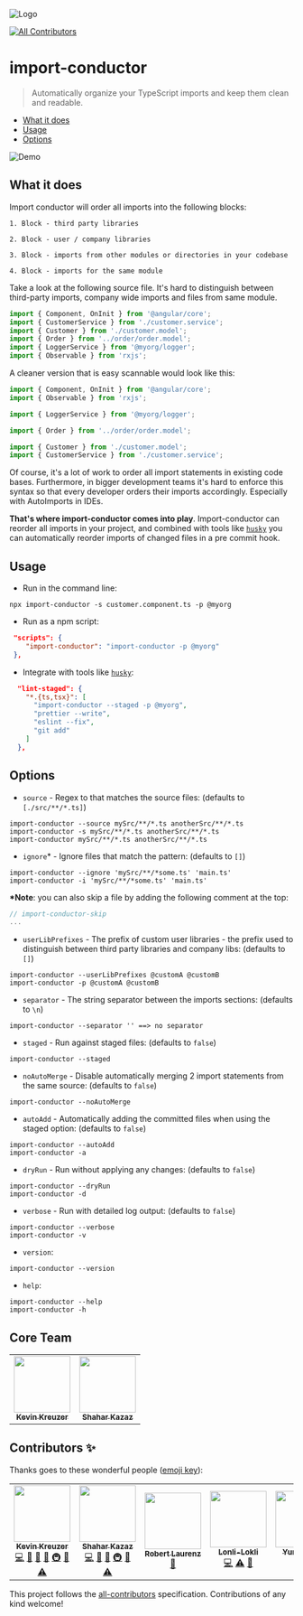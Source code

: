 ![Logo](https://raw.githubusercontent.com/kreuzerk/import-conductor/master/assets/logo.png)

<!-- ALL-CONTRIBUTORS-BADGE:START - Do not remove or modify this section -->
[![All Contributors](https://img.shields.io/badge/all_contributors-5-orange.svg?style=flat-square)](#contributors-)
<!-- ALL-CONTRIBUTORS-BADGE:END -->

# import-conductor

> Automatically organize your TypeScript imports and keep them clean and readable.

<!-- START doctoc generated TOC please keep comment here to allow auto update -->
<!-- DON'T EDIT THIS SECTION, INSTEAD RE-RUN doctoc TO UPDATE -->

- [What it does](#what-it-does)
- [Usage](#usage)
- [Options](#options)

<!-- END doctoc generated TOC please keep comment here to allow auto update -->

![Demo](https://raw.githubusercontent.com/kreuzerk/import-conductor/master/assets/demo.gif)

## What it does

Import conductor will order all imports into the following blocks:

```
1. Block - third party libraries

2. Block - user / company libraries

3. Block - imports from other modules or directories in your codebase

4. Block - imports for the same module
```

Take a look at the following source file. It's hard to distinguish
between third-party imports, company wide imports and files from same module.

```typescript
import { Component, OnInit } from '@angular/core';
import { CustomerService } from './customer.service';
import { Customer } from './customer.model';
import { Order } from '../order/order.model';
import { LoggerService } from '@myorg/logger';
import { Observable } from 'rxjs';
```

A cleaner version that is easy scannable would look like this:

```typescript
import { Component, OnInit } from '@angular/core';
import { Observable } from 'rxjs';

import { LoggerService } from '@myorg/logger';

import { Order } from '../order/order.model';

import { Customer } from './customer.model';
import { CustomerService } from './customer.service';
```

Of course, it's a lot of work to order all import statements in existing code bases.
Furthermore, in bigger development teams it's hard to enforce this syntax so that every
developer orders their imports accordingly. Especially with AutoImports in IDEs.

**That's where import-conductor comes into play**.
Import-conductor can reorder all imports in your project, and combined with tools like [`husky`](https://github.com/typicode/husky#readme) you can automatically reorder
imports of changed files in a pre commit hook.

## Usage

- Run in the command line:

```shell script
npx import-conductor -s customer.component.ts -p @myorg
```

- Run as a npm script:

```json
 "scripts": {
    "import-conductor": "import-conductor -p @myorg"
 },
```

- Integrate with tools like [`husky`](https://github.com/typicode/husky#readme):

```json
  "lint-staged": {
    "*.{ts,tsx}": [
      "import-conductor --staged -p @myorg",
      "prettier --write",
      "eslint --fix",
      "git add"
    ]
  },
```

## Options

- `source` - Regex to that matches the source files: (defaults to `[./src/**/*.ts]`)

```shell script
import-conductor --source mySrc/**/*.ts anotherSrc/**/*.ts
import-conductor -s mySrc/**/*.ts anotherSrc/**/*.ts
import-conductor mySrc/**/*.ts anotherSrc/**/*.ts
```

- `ignore`\* - Ignore files that match the pattern: (defaults to `[]`)

```shell script
import-conductor --ignore 'mySrc/**/*some.ts' 'main.ts'
import-conductor -i 'mySrc/**/*some.ts' 'main.ts'
```

**\*Note**: you can also skip a file by adding the following comment at the top:

```typescript
// import-conductor-skip
...
```

- `userLibPrefixes` - The prefix of custom user libraries - the prefix used to distinguish between third party libraries and company libs: (defaults to `[]`)

```shell script
import-conductor --userLibPrefixes @customA @customB
import-conductor -p @customA @customB
```

- `separator` - The string separator between the imports sections: (defaults to `\n`)

```shell script
import-conductor --separator '' ==> no separator
```

- `staged` - Run against staged files: (defaults to `false`)

```shell script
import-conductor --staged
```

- `noAutoMerge` - Disable automatically merging 2 import statements from the same source: (defaults to `false`)

```shell script
import-conductor --noAutoMerge
```

- `autoAdd` - Automatically adding the committed files when using the staged option: (defaults to `false`)

```shell script
import-conductor --autoAdd
import-conductor -a
```

- `dryRun` - Run without applying any changes: (defaults to `false`)

```shell script
import-conductor --dryRun
import-conductor -d
```

- `verbose` - Run with detailed log output: (defaults to `false`)

```shell script
import-conductor --verbose
import-conductor -v
```

- `version`:

```shell script
import-conductor --version
```

- `help`:

```shell script
import-conductor --help
import-conductor -h
```

## Core Team

<table>
  <tr>
    <td align="center"><a href="https://medium.com/@kevinkreuzer"><img src="https://avatars0.githubusercontent.com/u/5468954?v=4" width="100px;" alt=""/><br /><sub><b>Kevin Kreuzer</b></sub></a><br /></td>
    <td align="center"><a href="https://github.com/shaharkazaz"><img src="https://avatars2.githubusercontent.com/u/17194830?v=4" width="100px;" alt=""/><br /><sub><b>Shahar Kazaz</b></sub></a><br /></td>
  </tr>
</table>

## Contributors ✨

Thanks goes to these wonderful people ([emoji key](https://allcontributors.org/docs/en/emoji-key)):

<!-- ALL-CONTRIBUTORS-LIST:START - Do not remove or modify this section -->
<!-- prettier-ignore-start -->
<!-- markdownlint-disable -->
<table>
  <tr>
    <td align="center"><a href="https://medium.com/@kevinkreuzer"><img src="https://avatars0.githubusercontent.com/u/5468954?v=4?s=100" width="100px;" alt=""/><br /><sub><b>Kevin Kreuzer</b></sub></a><br /><a href="https://github.com/kreuzerk/import-conductor/commits?author=kreuzerk" title="Code">💻</a> <a href="#design-kreuzerk" title="Design">🎨</a> <a href="https://github.com/kreuzerk/import-conductor/commits?author=kreuzerk" title="Documentation">📖</a> <a href="#ideas-kreuzerk" title="Ideas, Planning, & Feedback">🤔</a> <a href="#infra-kreuzerk" title="Infrastructure (Hosting, Build-Tools, etc)">🚇</a> <a href="#maintenance-kreuzerk" title="Maintenance">🚧</a> <a href="https://github.com/kreuzerk/import-conductor/commits?author=kreuzerk" title="Tests">⚠️</a></td>
    <td align="center"><a href="https://github.com/shaharkazaz"><img src="https://avatars2.githubusercontent.com/u/17194830?v=4?s=100" width="100px;" alt=""/><br /><sub><b>Shahar Kazaz</b></sub></a><br /><a href="https://github.com/kreuzerk/import-conductor/commits?author=shaharkazaz" title="Code">💻</a> <a href="https://github.com/kreuzerk/import-conductor/commits?author=shaharkazaz" title="Documentation">📖</a> <a href="#ideas-shaharkazaz" title="Ideas, Planning, & Feedback">🤔</a> <a href="#infra-shaharkazaz" title="Infrastructure (Hosting, Build-Tools, etc)">🚇</a> <a href="#maintenance-shaharkazaz" title="Maintenance">🚧</a> <a href="https://github.com/kreuzerk/import-conductor/commits?author=shaharkazaz" title="Tests">⚠️</a></td>
    <td align="center"><a href="https://github.com/laurenzcodes"><img src="https://avatars1.githubusercontent.com/u/8169746?v=4?s=100" width="100px;" alt=""/><br /><sub><b>Robert Laurenz</b></sub></a><br /><a href="https://github.com/kreuzerk/import-conductor/commits?author=laurenzcodes" title="Documentation">📖</a></td>
    <td align="center"><a href="https://github.com/Lonli-Lokli"><img src="https://avatars.githubusercontent.com/u/767795?v=4?s=100" width="100px;" alt=""/><br /><sub><b>Lonli-Lokli</b></sub></a><br /><a href="https://github.com/kreuzerk/import-conductor/commits?author=Lonli-Lokli" title="Code">💻</a> <a href="https://github.com/kreuzerk/import-conductor/commits?author=Lonli-Lokli" title="Tests">⚠️</a> <a href="https://github.com/kreuzerk/import-conductor/issues?q=author%3ALonli-Lokli" title="Bug reports">🐛</a></td>
    <td align="center"><a href="https://github.com/YuriSS"><img src="https://avatars.githubusercontent.com/u/11182638?v=4?s=100" width="100px;" alt=""/><br /><sub><b>Yuri Santos</b></sub></a><br /><a href="https://github.com/kreuzerk/import-conductor/commits?author=YuriSS" title="Code">💻</a></td>
  </tr>
</table>

<!-- markdownlint-restore -->
<!-- prettier-ignore-end -->

<!-- ALL-CONTRIBUTORS-LIST:END -->

This project follows the [all-contributors](https://github.com/all-contributors/all-contributors) specification. Contributions of any kind welcome!
